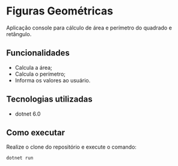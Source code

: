 # Figuras Geométricas

Aplicação console para cálculo de área e perímetro do quadrado e retângulo.

## Funcionalidades

- Calcula a área;
- Calcula o perímetro;
- Informa os valores ao usuário.

## Tecnologias utilizadas

- dotnet 6.0

## Como executar

Realize o clone do repositório e execute o comando:

```
dotnet run
```
